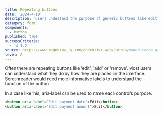 ```yaml
---
title: Repeating buttons
date: '2024-4-10'
description: 'users undestand the purpose of generic buttons like edit, add or remove.'
category: form
components:
  - button
published: true
successCriteria:
  - '4.1.2'
source: https://www.magentaa11y.com/checklist-web/button/#when-there-are-repeating-buttons
level: A
---
```


Often there are repeating buttons like 'edit', 'add' or 'remove'. Most users can understand what they do by how they are places on the interface. Screenreader would need more informative labels to understand the function of the button.

In a case like this, aria-label can be used to name each control’s purpose.

```html
<button aria-label="Edit payment date">Edit</button>
<button aria-label="Edit payment amount">Edit</button>
```
